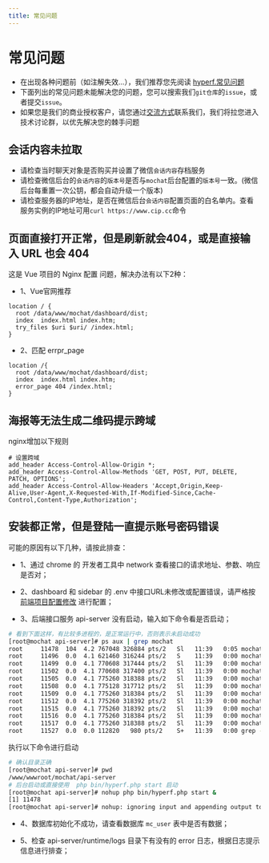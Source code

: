 ```yaml
---
title: 常见问题
---
```


# 常见问题
* 在出现各种问题前（如注解失效...），我们推荐您先阅读 [hyperf.常见问题](https://hyperf.wiki/2.0/#/zh-cn/quick-start/questions)
* 下面列出的常见问题未能解决您的问题，您可以搜索我们`git仓库`的`issue`，或者提交`issue`。
* 如果您是我们的商业授权客户，请您通过[交流方式](/introduction/communication)联系我们，我们将拉您进入技术讨论群，以优先解决您的棘手问题

## 会话内容未拉取
* 请检查当时聊天对象是否购买并设置了微信`会话内容`存档服务
* 请检查微信后台的`会话内容`的`版本号`是否与`mochat`后台配置的`版本号`一致。(微信后台每重置一次公钥，都会自动升级一个版本)
* 请检查服务器的IP地址，是否在微信后台`会话内容`配置页面的白名单内。查看服务实例的IP地址可用`curl https://www.cip.cc`命令

## 页面直接打开正常，但是刷新就会404，或是直接输入 URL 也会 404
这是 Vue 项目的 Nginx 配置 问题，解决办法有以下2种：

* 1、Vue官网推荐

```nginx
location / {
  root /data/www/mochat/dashboard/dist;
  index  index.html index.htm;
  try_files $uri $uri/ /index.html;
}
```

* 2、匹配 errpr_page
```nginx
location /{
  root /data/www/mochat/dashboard/dist;
  index  index.html index.htm;
  error_page 404 /index.html;
}
```

## 海报等无法生成二维码提示跨域

nginx增加以下规则

```nginx
# 设置跨域
add_header Access-Control-Allow-Origin *;
add_header Access-Control-Allow-Methods 'GET, POST, PUT, DELETE, PATCH, OPTIONS';
add_header Access-Control-Allow-Headers 'Accept,Origin,Keep-Alive,User-Agent,X-Requested-With,If-Modified-Since,Cache-Control,Content-Type,Authorization';
```

## 安装都正常，但是登陆一直提示账号密码错误

可能的原因有以下几种，请按此排查：
* 1、通过 chrome 的 开发者工具中 network 查看接口的请求地址、参数、响应是否对；

* 2、dashboard 和 sidebar 的 .env 中接口URL未修改或配置错误，请严格按 [前端项目配置修改](https://mochat.wiki/framework/config.html#%E5%89%8D%E7%AB%AF%E7%8E%AF%E5%A2%83%E5%8F%98%E9%87%8F) 进行配置；

* 3、后端接口服务 api-server 没有启动，输入如下命令看是否启动；

```bash
# 看到下面这样，有比较多进程的，是正常运行中，否则表示未启动成功
[root@mochat api-server]# ps aux | grep mochat
root     11478  104  4.2 767048 326884 pts/2   Sl   11:39   0:05 mochat.Master
root     11496  0.0  4.1 621460 316244 pts/2   S    11:39   0:00 mochat.Manager
root     11499  0.0  4.1 770608 317444 pts/2   Sl   11:39   0:00 mochat.Worker.0
root     11502  0.0  4.1 770608 317400 pts/2   Sl   11:39   0:00 mochat.Worker.1
root     11505  0.0  4.1 775260 318388 pts/2   Sl   11:39   0:00 mochat.queue.default.0
root     11508  0.0  4.1 775128 317712 pts/2   Sl   11:39   0:00 mochat.crontab-dispatcher.0
root     11509  0.0  4.1 775260 318384 pts/2   Sl   11:39   0:00 mochat.queue.room.0
root     11512  0.0  4.1 775260 318392 pts/2   Sl   11:39   0:00 mochat.queue.chat.0
root     11515  0.0  4.1 775260 318392 pts/2   Sl   11:39   0:00 mochat.queue.coOSS.0
root     11516  0.0  4.1 775260 318384 pts/2   Sl   11:39   0:00 mochat.queue.contact.0
root     11517  0.0  4.1 775260 318388 pts/2   Sl   11:39   0:00 mochat.queue.employee.0
root     11527  0.0  0.0 112820   980 pts/2    S+   11:39   0:00 grep --color=auto mochat
```

执行以下命令进行启动
```bash
# 确认目录正确
[root@mochat api-server]# pwd
/www/wwwroot/mochat/api-server
# 后台启动或直接使用  php bin/hyperf.php start 启动
[root@mochat api-server]# nohup php bin/hyperf.php start &
[1] 11478
[root@mochat api-server]# nohup: ignoring input and appending output to ‘nohup.out’
```

* 4、数据库初始化不成功，请查看数据库 `mc_user` 表中是否有数据；

* 5、检查 api-server/runtime/logs 目录下有没有的 error 日志，根据日志提示信息进行排查； 


